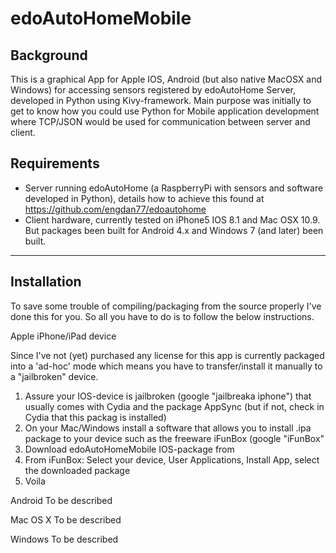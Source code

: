 edoAutoHomeMobile
==============

Background
--------------

This is a graphical App for Apple IOS, Android (but also native MacOSX and Windows) for accessing sensors registered by edoAutoHome Server, developed in Python using Kivy-framework.
Main purpose was initially to get to know how you could use Python for Mobile application development where TCP/JSON would be used for communication between server and client.


Requirements
--------------

* Server running edoAutoHome (a RaspberryPi with sensors and software developed in Python), details how to achieve this found at https://github.com/engdan77/edoautohome
* Client hardware, currently tested on iPhone5 IOS 8.1 and Mac OSX 10.9. But packages been built for Android 4.x and Windows 7 (and later) been built.


----------------------
Installation
----------------------

To save some trouble of compiling/packaging from the source properly I've done this for you. So all you have to do is to follow the below instructions.

Apple iPhone/iPad device

Since I've not (yet) purchased any license for this app is currently packaged into a 'ad-hoc' mode which means you have to transfer/install it manually to a "jailbroken" device.
1. Assure your IOS-device is jailbroken (google "jailbreaka iphone") that usually comes with Cydia and the package AppSync (but if not, check in Cydia that this packag is installed)
2. On your Mac/Windows install a software that allows you to install .ipa package to your device such as the freeware iFunBox (google "iFunBox"
3. Download edoAutoHomeMobile IOS-package from 
4. From iFunBox: Select your device, User Applications, Install App, select the downloaded package
5. Voila

Android
To be described

Mac OS X
To be described

Windows
To be described

